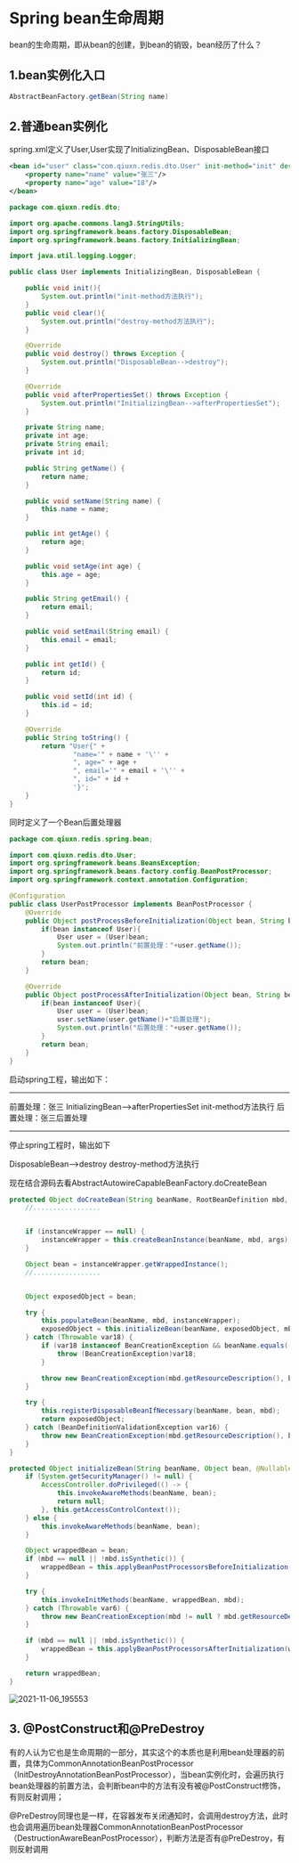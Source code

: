 # Spring  bean生命周期



bean的生命周期，即从bean的创建，到bean的销毁，bean经历了什么？

## 1.bean实例化入口

```java
AbstractBeanFactory.getBean(String name)
```

## 2.普通bean实例化

spring.xml定义了User,User实现了InitializingBean、DisposableBean接口

```xml
<bean id="user" class="com.qiuxn.redis.dto.User" init-method="init" destroy-method="clear" lazy-init="false">
    <property name="name" value="张三"/>
    <property name="age" value="18"/>
</bean>
```

```java
package com.qiuxn.redis.dto;

import org.apache.commons.lang3.StringUtils;
import org.springframework.beans.factory.DisposableBean;
import org.springframework.beans.factory.InitializingBean;

import java.util.logging.Logger;

public class User implements InitializingBean, DisposableBean {

    public void init(){
        System.out.println("init-method方法执行");
    }
    public void clear(){
        System.out.println("destroy-method方法执行");
    }

    @Override
    public void destroy() throws Exception {
        System.out.println("DisposableBean-->destroy");
    }

    @Override
    public void afterPropertiesSet() throws Exception {
        System.out.println("InitializingBean-->afterPropertiesSet");
    }

    private String name;
    private int age;
    private String email;
    private int id;

    public String getName() {
        return name;
    }

    public void setName(String name) {
        this.name = name;
    }

    public int getAge() {
        return age;
    }

    public void setAge(int age) {
        this.age = age;
    }

    public String getEmail() {
        return email;
    }

    public void setEmail(String email) {
        this.email = email;
    }

    public int getId() {
        return id;
    }

    public void setId(int id) {
        this.id = id;
    }

    @Override
    public String toString() {
        return "User{" +
                "name='" + name + '\'' +
                ", age=" + age +
                ", email='" + email + '\'' +
                ", id=" + id +
                '}';
    }
}
```



同时定义了一个Bean后置处理器

```java
package com.qiuxn.redis.spring.bean;

import com.qiuxn.redis.dto.User;
import org.springframework.beans.BeansException;
import org.springframework.beans.factory.config.BeanPostProcessor;
import org.springframework.context.annotation.Configuration;

@Configuration
public class UserPostProcessor implements BeanPostProcessor {
    @Override
    public Object postProcessBeforeInitialization(Object bean, String beanName) throws BeansException {
        if(bean instanceof User){
            User user = (User)bean;
            System.out.println("前置处理："+user.getName());
        }
        return bean;
    }

    @Override
    public Object postProcessAfterInitialization(Object bean, String beanName) throws BeansException {
        if(bean instanceof User){
            User user = (User)bean;
            user.setName(user.getName()+"后置处理");
            System.out.println("后置处理："+user.getName());
        }
        return bean;
    }
}
```

启动spring工程，输出如下：

-------------------------------------------------

前置处理：张三
InitializingBean-->afterPropertiesSet
init-method方法执行
后置处理：张三后置处理

-----------------------

停止spring工程时，输出如下

DisposableBean-->destroy
destroy-method方法执行

现在结合源码去看AbstractAutowireCapableBeanFactory.doCreateBean

```java
protected Object doCreateBean(String beanName, RootBeanDefinition mbd, @Nullable Object[] args) throws BeanCreationException {
    //.................


    if (instanceWrapper == null) {
        instanceWrapper = this.createBeanInstance(beanName, mbd, args);
    }

    Object bean = instanceWrapper.getWrappedInstance();
	//.................


    Object exposedObject = bean;

    try {
        this.populateBean(beanName, mbd, instanceWrapper);
        exposedObject = this.initializeBean(beanName, exposedObject, mbd);
    } catch (Throwable var18) {
        if (var18 instanceof BeanCreationException && beanName.equals(((BeanCreationException)var18).getBeanName())) {
            throw (BeanCreationException)var18;
        }

        throw new BeanCreationException(mbd.getResourceDescription(), beanName, "Initialization of bean failed", var18);
    }

    try {
        this.registerDisposableBeanIfNecessary(beanName, bean, mbd);
        return exposedObject;
    } catch (BeanDefinitionValidationException var16) {
        throw new BeanCreationException(mbd.getResourceDescription(), beanName, "Invalid destruction signature", var16);
    }
}
```

```java
protected Object initializeBean(String beanName, Object bean, @Nullable RootBeanDefinition mbd) {
    if (System.getSecurityManager() != null) {
        AccessController.doPrivileged(() -> {
            this.invokeAwareMethods(beanName, bean);
            return null;
        }, this.getAccessControlContext());
    } else {
        this.invokeAwareMethods(beanName, bean);
    }

    Object wrappedBean = bean;
    if (mbd == null || !mbd.isSynthetic()) {
        wrappedBean = this.applyBeanPostProcessorsBeforeInitialization(bean, beanName);
    }

    try {
        this.invokeInitMethods(beanName, wrappedBean, mbd);
    } catch (Throwable var6) {
        throw new BeanCreationException(mbd != null ? mbd.getResourceDescription() : null, beanName, "Invocation of init method failed", var6);
    }

    if (mbd == null || !mbd.isSynthetic()) {
        wrappedBean = this.applyBeanPostProcessorsAfterInitialization(wrappedBean, beanName);
    }

    return wrappedBean;
}
```


![2021-11-06_195553](https://user-images.githubusercontent.com/29935469/140608712-59f545d7-f1ae-4379-840f-7c8025b8c2e6.png)


## 3. @PostConstruct和@PreDestroy

有的人认为它也是生命周期的一部分，其实这个的本质也是利用bean处理器的前置，具体为CommonAnnotationBeanPostProcessor（InitDestroyAnnotationBeanPostProcessor），当bean实例化时，会遍历执行bean处理器的前置方法，会判断bean中的方法有没有被@PostConstruct修饰，有则反射调用；

@PreDestroy同理也是一样，在容器发布关闭通知时，会调用destroy方法，此时也会调用遍历bean处理器CommonAnnotationBeanPostProcessor（DestructionAwareBeanPostProcessor），判断方法是否有@PreDestroy，有则反射调用
